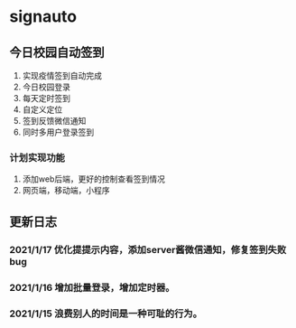 # signauto

## 今日校园自动签到
1. 实现疫情签到自动完成 
2. 今日校园登录
3. 每天定时签到
4. 自定义定位
5. 签到反馈微信通知
6. 同时多用户登录签到
### 计划实现功能
1. 添加web后端，更好的控制查看签到情况
2. 网页端，移动端，小程序

## 更新日志
### 2021/1/17 优化提提示内容，添加server酱微信通知，修复签到失败bug
### 2021/1/16 增加批量登录，增加定时器。
### 2021/1/15 浪费别人的时间是一种可耻的行为。